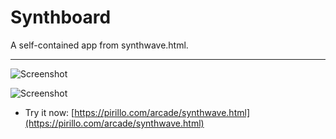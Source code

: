 
# Synthboard

A self-contained app from synthwave.html.

---

![Screenshot](https://github.com/ChrisPirillo/synthwave/blob/main/assets/screenshot.png?raw=true)

![Screenshot](https://raw.githubusercontent.com/ChrisPirillo/synthwave/main/assets/screenshot.png)

* Try it now: [https://pirillo.com/arcade/synthwave.html](https://pirillo.com/arcade/synthwave.html)
